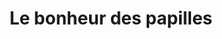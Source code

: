 ---
title: "Le bonheur des papilles"
url: /la-chapelle-achard/le-bonheur-des-papilles/
shop: Bäckerei
---